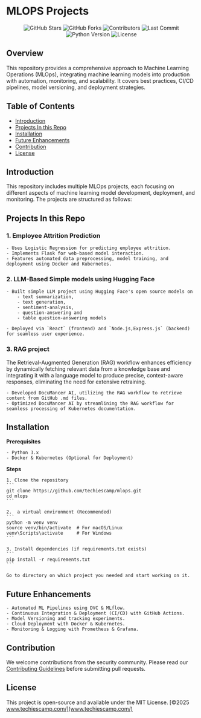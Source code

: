 # MLOPS Projects

<div align="center">
  <img src="https://img.shields.io/github/stars/techiescamp/mlops.svg?style=for-the-badge" alt="GitHub Stars" />
  <img src="https://img.shields.io/github/forks/techiescamp/mlops.svg?style=for-the-badge" alt="GitHub Forks" />
  <img src="https://img.shields.io/github/contributors/techiescamp/mlops.svg?style=for-the-badge" alt="Contributors" />
  <img src="https://img.shields.io/github/last-commit/techiescamp/mlops.svg?style=for-the-badge" alt="Last Commit" />
  <img src="https://img.shields.io/badge/python-3.x-blue?style=for-the-badge" alt="Python Version" />
  <img src="https://img.shields.io/github/license/techiescamp/mlops.svg?style=for-the-badge" alt="License" />
</div>

## Overview

This repository provides a comprehensive approach to Machine Learning Operations (MLOps), integrating machine learning models into production with automation, monitoring, and scalability. It covers best practices, CI/CD pipelines, model versioning, and deployment strategies.


## Table of Contents
- [Introduction](#introduction)
- [Projects In this Repo](#projects)
- [Installation](#installation)
- [Future Enhancements](#future-enhancements)
- [Contribution](#contribution)
- [License](#license)

## Introduction

This repository includes multiple MLOps projects, each focusing on different aspects of machine learning model development, deployment, and monitoring. The projects are structured as follows:

## Projects In this Repo

### **1. Employee Attrition Prediction**
    - Uses Logistic Regression for predicting employee attrition.
    - Implements Flask for web-based model interaction.
    - Features automated data preprocessing, model training, and deployment using Docker and Kubernetes.

### **2. LLM-Based Simple models using Hugging Face**
    - Built simple LLM project using Hugging Face's open source models on
        - text summarization, 
        - text generation, 
        - sentiment-analysis, 
        - question-answering and 
        - table question-answering models

    - Deployed via `React` (frontend) and `Node.js,Express.js` (backend) for seamless user experience.

### **3. RAG project**
The Retrieval-Augmented Generation (RAG) workflow enhances efficiency by dynamically fetching relevant data from a knowledge base and integrating it with a language model to produce precise, context-aware responses, eliminating the need for extensive retraining.

    - Developed DocuMancer AI, utilizing the RAG workflow to retrieve content from GitHub .md files.
    - Optimized DocuMancer AI by streamlining the RAG workflow for seamless processing of Kubernetes documentation.


## Installation

**Prerequisites**

    - Python 3.x
    - Docker & Kubernetes (Optional for Deployment)

**Steps**

    1. Clone the repository
    ```
    git clone https://github.com/techiescamp/mlops.git
    cd mlops
    ```

    2.  a virtual environment (Recommended)
    ```
    python -m venv venv
    source venv/bin/activate  # For macOS/Linux
    venv\Scripts\activate     # For Windows
    ```

    3. Install dependencies (if requirements.txt exists)
    ```
    pip install -r requirements.txt
    ```

    Go to directory on which project you needed and start working on it.


## Future Enhancements
    - Automated ML Pipelines using DVC & MLflow.
    - Continuous Integration & Deployment (CI/CD) with GitHub Actions.
    - Model Versioning and tracking experiments.
    - Cloud Deployment with Docker & Kubernetes.
    - Monitoring & Logging with Prometheus & Grafana.


## Contribution
We welcome contributions from the security community. Please read our [Contributing Guidelines](contribution.md) before submitting pull requests.


## License

This project is open-source and available under the MIT License.
[&copy;2025 www.techiescamp.com/](www.techiescamp.com/)
